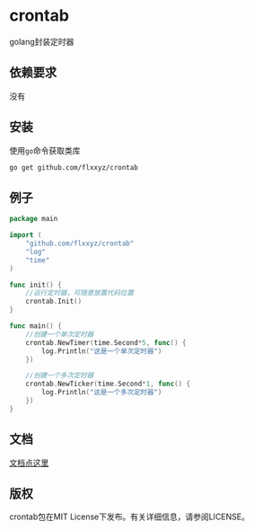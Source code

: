 # crontab
golang封装定时器

## 依赖要求
没有

## 安装
使用`go`命令获取类库

```bash
go get github.com/flxxyz/crontab
```

## 例子
```go
package main

import (
    "github.com/flxxyz/crontab"
    "log"
    "time"
)

func init() {
    //运行定时器，可随意放置代码位置
    crontab.Init()
}

func main() {
    //创建一个单次定时器
    crontab.NewTimer(time.Second*5, func() {
        log.Println("这是一个单次定时器")
    })

    //创建一个多次定时器
    crontab.NewTicker(time.Second*1, func() {
        log.Println("这是一个多次定时器")
    })
}
```

## 文档
[文档点这里](http://godoc.org/github.com/flxxyz/crontab)

## 版权
crontab包在MIT License下发布。有关详细信息，请参阅LICENSE。